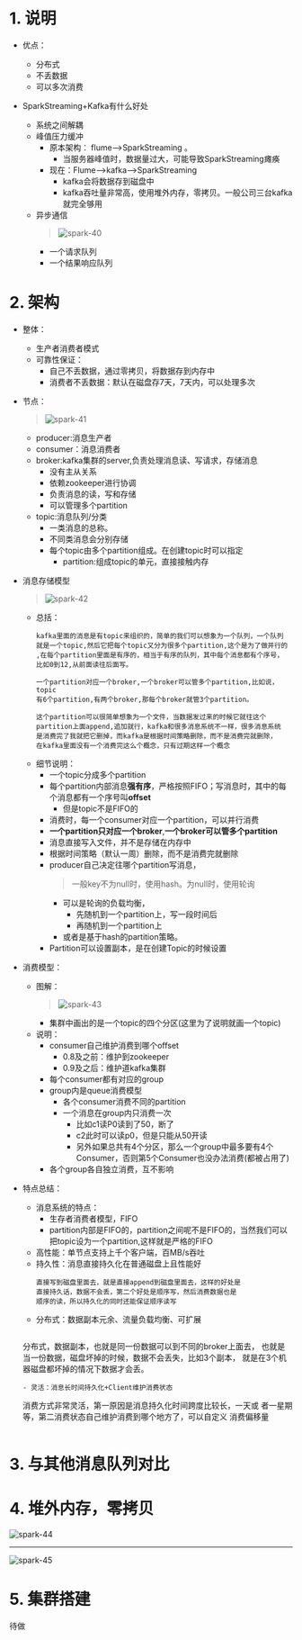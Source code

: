 # 1. 说明

- 优点：
  - 分布式
  - 不丢数据
  - 可以多次消费

- SparkStreaming+Kafka有什么好处
  - 系统之间解耦
  - 峰值压力缓冲
    - 原本架构： flume-->SparkStreaming 。
      - 当服务器峰值时，数据量过大，可能导致SparkStreaming瘫痪
    - 现在：Flume-->kafka-->SparkStreaming
      - kafka会将数据存到磁盘中
      - kafka吞吐量非常高，使用堆外内存，零拷贝。一般公司三台kafka就完全够用
  - 异步通信
    > ![spark-40](./image/spark-40.png) 
    - 一个请求队列
    - 一个结果响应队列

# 2. 架构

- 整体：
  - 生产者消费者模式
  - 可靠性保证：
    - 自己不丢数据，通过零拷贝，将数据存到内存中
    - 消费者不丢数据：默认在磁盘存7天，7天内，可以处理多次



- 节点：
  > ![spark-41](./image/spark-41.png) 
  - producer:消息生产者
  - consumer：消息消费者
  - broker:kafka集群的server,负责处理消息读、写请求，存储消息
    - 没有主从关系
    - 依赖zookeeper进行协调
    - 负责消息的读，写和存储
    - 可以管理多个partition
  - topic:消息队列/分类
    - 一类消息的总称。 
    - 不同类消息会分别存储
    - 每个topic由多个partition组成。在创建topic时可以指定
      - partition:组成topic的单元，直接接触内存


- 消息存储模型
  > ![spark-42](./image/spark-42.png) 
  - 总括：
    ```
    kafka里面的消息是有topic来组织的，简单的我们可以想象为一个队列，一个队列
    就是一个topic,然后它把每个topic又分为很多个partition,这个是为了做并行的
    ,在每个partition里面是有序的，相当于有序的队列，其中每个消息都有个序号，
    比如0到12,从前面读往后面写。

    一个partition对应一个broker,一个broker可以管多个partition,比如说，topic
    有6个partition,有两个broker,那每个broker就管3个partition。

    这个partition可以很简单想象为一个文件，当数据发过来的时候它就往这个
    partition上面append,追加就行，kafka和很多消息系统不一样，很多消息系统
    是消费完了我就把它删掉，而kafka是根据时间策略删除，而不是消费完就删除，
    在kafka里面没有一个消费完这么个概念，只有过期这样一个概念
    ```
  - 细节说明：
    - 一个topic分成多个partition
    - 每个partition内部消息**强有序**，严格按照FIFO；写消息时，其中的每个消息都有一个序号叫**offset**
      - 但是topic不是FIFO的
    - 消费时，每一个consumer对应一个partition，可以并行消费
    - **一个partition只对应一个broker**,**一个broker可以管多个partition**
    - 消息直接写入文件，并不是存储在内存中
    - 根据时间策略（默认一周）删除，而不是消费完就删除
    - producer自己决定往哪个partition写消息，
      > 一般key不为null时，使用hash。为null时，使用轮询
      - 可以是轮询的负载均衡，
        - 先随机到一个partition上，写一段时间后
        - 再随机到一个partition上
      - 或者是基于hash的partition策略。
    - Partition可以设置副本，是在创建Topic的时候设置

- 消费模型：
  - 图解：
    > ![spark-43](./image/spark-43.png) 
    - 集群中画出的是一个topic的四个分区(这里为了说明就画一个topic)
  - 说明：
    - consumer自己维护消费到哪个offset
      - 0.8及之前：维护到zookeeper
      - 0.9及之后：维护道kafka集群
    - 每个consumer都有对应的group
    - group内是queue消费模型
      - 各个consumer消费不同的partition
      - 一个消息在group内只消费一次
        - 比如c1读P0读到了50，断了
        - c2此时可以读p0，但是只能从50开读
        - 另外如果总共有4个分区，那么一个group中最多要有4个Consumer，否则第5个Consumer也没办法消费(都被占用了)
    - 各个group各自独立消费，互不影响

- 特点总结：
  - 消息系统的特点：
    - 生存者消费者模型，FIFO
    - partition内部是FIFO的，partition之间呢不是FIFO的，当然我们可以把topic设为一个partition,这样就是严格的FIFO
  - 高性能：单节点支持上千个客户端，百MB/s吞吐
  - 持久性：消息直接持久化在普通磁盘上且性能好
    ```
    直接写到磁盘里面去，就是直接append到磁盘里面去，这样的好处是
    直接持久话，数据不会丢，第二个好处是顺序写，然后消费数据也是
    顺序的读，所以持久化的同时还能保证顺序读写
    ```
  - 分布式：数据副本元余、流量负载均衡、可扩展
    ```
  分布式，数据副本，也就是同一份数据可以到不同的broker上面去，
  也就是当一份数据，磁盘坏掉的时候，数据不会丢失，比如3个副本，
  就是在3个机器磁盘都坏掉的情况下数据才会丢。
    ```
  - 灵活：消息长时间持久化+Client维护消费状态
    ```
    消费方式非常灵活，第一原因是消息持久化时间跨度比较长，一天或
    者一星期等，第二消费状态自己维护消费到哪个地方了，可以自定义
    消费偏移量
    ```

# 3. 与其他消息队列对比

# 4. 堆外内存，零拷贝

![spark-44](./image/spark-44.png)

---

![spark-45](./image/spark-45.png)


# 5. 集群搭建

待做
<!--file:///D:/learn/githubRepo/JavaGuide/docs/system-design/distributed-system/message-queue/Kafka%E5%B8%B8%E8%A7%81%E9%9D%A2%E8%AF%95%E9%A2%98%E6%80%BB%E7%BB%93.md-->

